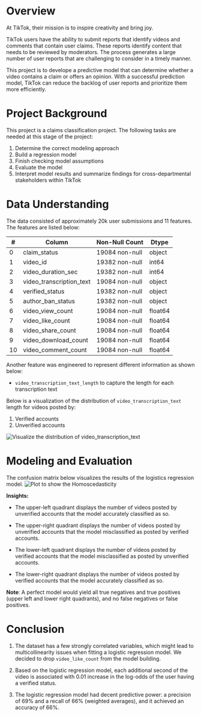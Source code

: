 # Overview 

At TikTok, their mission is to inspire creativity and bring joy. 

TikTok users have the ability to submit reports that identify videos and comments that contain user claims. These reports identify content that needs to be reviewed by moderators. The process generates a large number of user reports that are challenging to consider in a timely manner. 

This project is to develope a predictive model that can determine whether a video contains a claim or offers an opinion. With a successful prediction model, TikTok can reduce the backlog of user reports and prioritize them more efficiently.

# Project Background

This project is a claims classification project. The following tasks are needed at this stage of the project:

1. Determine the correct modeling approach
2. Build a regression model
3. Finish checking model assumptions
4. Evaluate the model
4. Interpret model results and summarize findings for cross-departmental stakeholders within TikTok

# Data Understanding
The data consisted of approximately 20k user submissions and 11 features. The features are listed below: 

| #  | Column                   | Non-Null Count | Dtype    |
|----|--------------------------|----------------|----------|
| 0  | claim_status             | 19084 non-null | object   |
| 1  | video_id                 | 19382 non-null | int64    |
| 2  | video_duration_sec       | 19382 non-null | int64    |
| 3  | video_transcription_text | 19084 non-null | object   |
| 4  | verified_status          | 19382 non-null | object   |
| 5  | author_ban_status        | 19382 non-null | object   |
| 6  | video_view_count         | 19084 non-null | float64  |
| 7  | video_like_count         | 19084 non-null | float64  |
| 8  | video_share_count        | 19084 non-null | float64  |
| 9  | video_download_count     | 19084 non-null | float64  |
| 10 | video_comment_count      | 19084 non-null | float64  |


Another feature was engineered to represent different information as shown below:
- `video_transcription_text_length` to capture the length for each transcription text

Below is a visualization of the distribution of `video_transcription_text` length for videos posted by: 
1. Verified accounts 
2. Unverified accounts

![Visualize the distribution of `video_transcription_text`](/Regression/images/1.png)

# Modeling and Evaluation 
The confusion matrix below visualizes the results of the logistics regression model.
![Plot to show the Homoscedasticity](Regression/images/2.png)

**Insights:**
- The upper-left quadrant displays the number of videos posted by unverified accounts that the model accurately classified as so.

- The upper-right quadrant displays the number of videos posted by unverified accounts that the model misclassified as posted by verified accounts.

- The lower-left quadrant displays the number of videos posted by verified accounts that the model misclassified as posted by unverified accounts.

- The lower-right quadrant displays the number of videos posted by verified accounts that the model accurately classified as so.

**Note**: A perfect model would yield all true negatives and true positives (upper left and lower right quadrants), and no false negatives or false positives.


# Conclusion

1. The dataset has a few strongly correlated variables, which might lead to multicollinearity issues when fitting a logistic regression model. We decided to drop `video_like_count` from the model building.

2. Based on the logistic regression model, each additional second of the video is associated with 0.01 increase in the log-odds of the user having a verified status.

3. The logistic regression model had decent predictive power: a precision of 69% and a recall of 66% (weighted averages), and it achieved an accuracy of 66%.

